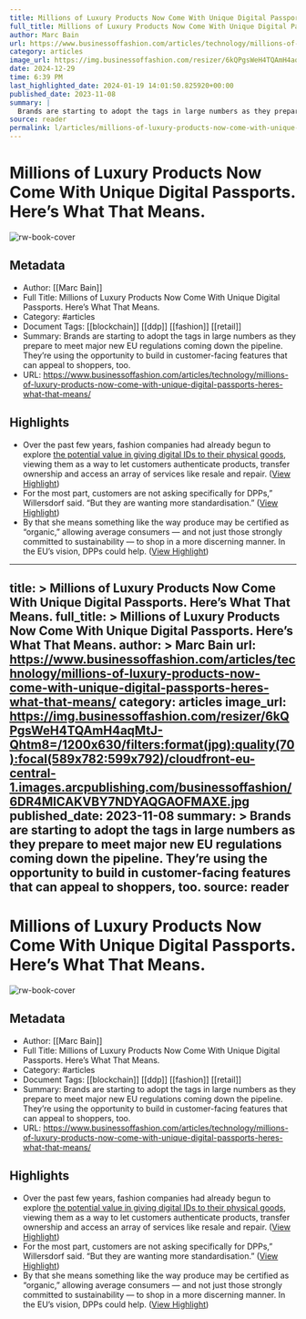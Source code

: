 ```yaml
---
title: Millions of Luxury Products Now Come With Unique Digital Passports. Here’s What That Means.
full_title: Millions of Luxury Products Now Come With Unique Digital Passports. Here’s What That Means.
author: Marc Bain
url: https://www.businessoffashion.com/articles/technology/millions-of-luxury-products-now-come-with-unique-digital-passports-heres-what-that-means/
category: articles
image_url: https://img.businessoffashion.com/resizer/6kQPgsWeH4TQAmH4aqMtJ-Qhtm8=/1200x630/filters:format(jpg):quality(70):focal(589x782:599x792)/cloudfront-eu-central-1.images.arcpublishing.com/businessoffashion/6DR4MICAKVBY7NDYAQGAOFMAXE.jpg
date: 2024-12-29
time: 6:39 PM
last_highlighted_date: 2024-01-19 14:01:50.825920+00:00
published_date: 2023-11-08
summary: |
  Brands are starting to adopt the tags in large numbers as they prepare to meet major new EU regulations coming down the pipeline. They’re using the opportunity to build in customer-facing features that can appeal to shoppers, too.
source: reader
permalink: l/articles/millions-of-luxury-products-now-come-with-unique-digital-passports-here-s-what-that-means
---
```

# Millions of Luxury Products Now Come With Unique Digital Passports. Here’s What That Means.

![rw-book-cover](https://img.businessoffashion.com/resizer/6kQPgsWeH4TQAmH4aqMtJ-Qhtm8=/1200x630/filters:format(jpg):quality(70):focal(589x782:599x792)/cloudfront-eu-central-1.images.arcpublishing.com/businessoffashion/6DR4MICAKVBY7NDYAQGAOFMAXE.jpg)

## Metadata
- Author: [[Marc Bain]]
- Full Title: Millions of Luxury Products Now Come With Unique Digital Passports. Here’s What That Means.
- Category: #articles
- Document Tags: [[blockchain]] [[ddp]] [[fashion]] [[retail]] 
- Summary: Brands are starting to adopt the tags in large numbers as they prepare to meet major new EU regulations coming down the pipeline. They’re using the opportunity to build in customer-facing features that can appeal to shoppers, too.
- URL: https://www.businessoffashion.com/articles/technology/millions-of-luxury-products-now-come-with-unique-digital-passports-heres-what-that-means/

## Highlights
- Over the past few years, fashion companies had already begun to explore [the potential value in giving digital IDs to their physical goods](https://www.businessoffashion.com/articles/technology/the-opportunity-in-giving-every-fashion-item-a-digital-twin/), viewing them as a way to let customers authenticate products, transfer ownership and access an array of services like resale and repair. ([View Highlight](https://read.readwise.io/read/01hfxya2g5ke84rwq39n5ff2ew))
- For the most part, customers are not asking specifically for DPPs,” Willersdorf said. “But they are wanting more standardisation.” ([View Highlight](https://read.readwise.io/read/01hfxyegf14gev9yxjz16qnw3z))
- By that she means something like the way produce may be certified as “organic,” allowing average consumers — and not just those strongly committed to sustainability — to shop in a more discerning manner. In the EU’s vision, DPPs could help. ([View Highlight](https://read.readwise.io/read/01hmh0e9fcx93vn717rzxm2775))


---
title: >
  Millions of Luxury Products Now Come With Unique Digital Passports. Here’s What That Means.
full_title: >
  Millions of Luxury Products Now Come With Unique Digital Passports. Here’s What That Means.
author: >
  Marc Bain
url: https://www.businessoffashion.com/articles/technology/millions-of-luxury-products-now-come-with-unique-digital-passports-heres-what-that-means/
category: articles
image_url: https://img.businessoffashion.com/resizer/6kQPgsWeH4TQAmH4aqMtJ-Qhtm8=/1200x630/filters:format(jpg):quality(70):focal(589x782:599x792)/cloudfront-eu-central-1.images.arcpublishing.com/businessoffashion/6DR4MICAKVBY7NDYAQGAOFMAXE.jpg
published_date: 2023-11-08
summary: >
  Brands are starting to adopt the tags in large numbers as they prepare to meet major new EU regulations coming down the pipeline. They’re using the opportunity to build in customer-facing features that can appeal to shoppers, too.
source: reader
---
# Millions of Luxury Products Now Come With Unique Digital Passports. Here’s What That Means.

![rw-book-cover](https://img.businessoffashion.com/resizer/6kQPgsWeH4TQAmH4aqMtJ-Qhtm8=/1200x630/filters:format(jpg):quality(70):focal(589x782:599x792)/cloudfront-eu-central-1.images.arcpublishing.com/businessoffashion/6DR4MICAKVBY7NDYAQGAOFMAXE.jpg)

## Metadata
- Author: [[Marc Bain]]
- Full Title: Millions of Luxury Products Now Come With Unique Digital Passports. Here’s What That Means.
- Category: #articles
- Document Tags: [[blockchain]] [[ddp]] [[fashion]] [[retail]] 
- Summary: Brands are starting to adopt the tags in large numbers as they prepare to meet major new EU regulations coming down the pipeline. They’re using the opportunity to build in customer-facing features that can appeal to shoppers, too.
- URL: https://www.businessoffashion.com/articles/technology/millions-of-luxury-products-now-come-with-unique-digital-passports-heres-what-that-means/

## Highlights
- Over the past few years, fashion companies had already begun to explore [the potential value in giving digital IDs to their physical goods](https://www.businessoffashion.com/articles/technology/the-opportunity-in-giving-every-fashion-item-a-digital-twin/), viewing them as a way to let customers authenticate products, transfer ownership and access an array of services like resale and repair. ([View Highlight](https://read.readwise.io/read/01hfxya2g5ke84rwq39n5ff2ew))
- For the most part, customers are not asking specifically for DPPs,” Willersdorf said. “But they are wanting more standardisation.” ([View Highlight](https://read.readwise.io/read/01hfxyegf14gev9yxjz16qnw3z))
- By that she means something like the way produce may be certified as “organic,” allowing average consumers — and not just those strongly committed to sustainability — to shop in a more discerning manner. In the EU’s vision, DPPs could help. ([View Highlight](https://read.readwise.io/read/01hmh0e9fcx93vn717rzxm2775))


